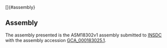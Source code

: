 []{#assembly}

Assembly
--------

The assembly presented is the ASM18302v1 assembly submitted to
[INSDC](http://www.insdc.org) with the assembly accession
[GCA\_000183025.1](http://www.ebi.ac.uk/ena/data/view/GCA_000183025.1).
